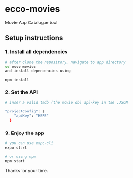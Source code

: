 # ecco-movies
Movie App Catalogue tool

## Setup instructions

### 1. Install all dependencies

```sh
# after clone the repository, navigate to app directory
cd ecco-movies
and install dependencies using 

npm install
```

### 2. Set the API 

```sh
# inser a valid tmdb (the movie db) api-key in the .JSON

"projectConfig": {
    "apiKey": "HERE"
  }
```

### 3. Enjoy the app
```sh
# you can use expo-cli
expo start

# or using npm
npm start
```

Thanks for your time.
